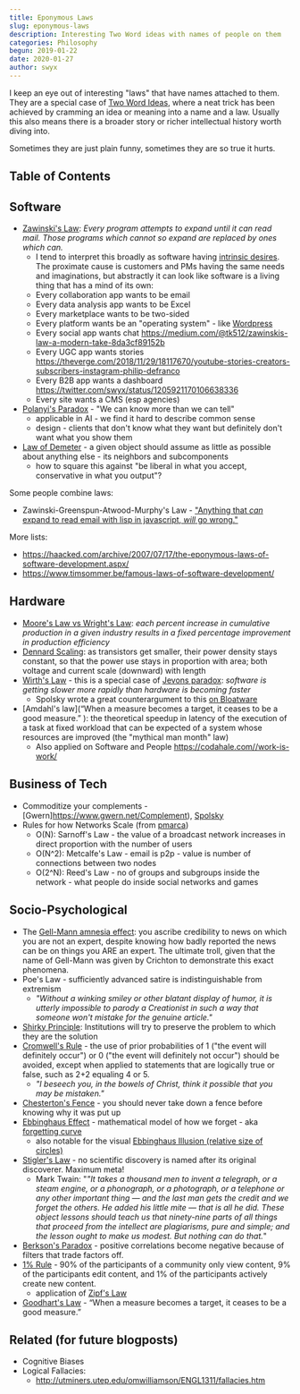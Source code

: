 ```yaml
---
title: Eponymous Laws
slug: eponymous-laws
description: Interesting Two Word ideas with names of people on them
categories: Philosophy
begun: 2019-01-22
date: 2020-01-27
author: swyx
---
```


I keep an eye out of interesting "laws" that have names attached to them. They are a special case of [Two Word Ideas](https://www.swyx.io/writing/two-words), where a neat trick has been achieved by cramming an idea or meaning into a name and a law. Usually this also means there is a broader story or richer intellectual history worth diving into.

Sometimes they are just plain funny, sometimes they are so true it hurts.

## Table of Contents

## Software


- [Zawinski's Law](https://en.wikipedia.org/wiki/Jamie_Zawinski#Principles): *Every program attempts to expand until it can read mail. Those programs which cannot so expand are replaced by ones which can.*
  - I tend to interpret this broadly as software having [intrinsic desires](https://twitter.com/swyx/status/1026614064674484224). The proximate cause is customers and PMs having the same needs and imaginations, but abstractly it can look like software is a living thing that has a mind of its own:
  - Every collaboration app wants to be email
  - Every data analysis app wants to be Excel
  - Every marketplace wants to be two-sided
  - Every platform wants be an "operating system" - like [Wordpress](https://rework.fm/open-source-and-power-with-matt-mullenweg/)
  - Every social app wants chat https://medium.com/@tk512/zawinskis-law-a-modern-take-8da3cf89152b
  - Every UGC app wants stories https://theverge.com/2018/11/29/18117670/youtube-stories-creators-subscribers-instagram-philip-defranco
  - Every B2B app wants a dashboard https://twitter.com/swyx/status/1205921170106638336
  - Every site wants a CMS (esp agencies)
- [Polanyi's Paradox](https://en.wikipedia.org/wiki/Polanyi%E2%80%99s_paradox) - "We can know more than we can tell"
  - applicable in AI - we find it hard to describe common sense
  - design - clients that don't know what they want but definitely don't want what you show them
- [Law of Demeter](https://en.wikipedia.org/wiki/Law_of_Demeter) - a given object should assume as little as possible about anything else - its neighbors and subcomponents
  - how to square this against "be liberal in what you accept, conservative in what you output"?
  
Some people combine laws: 

- Zawinski-Greenspun-Atwood-Murphy's Law - ["Anything that *can* expand to read email with lisp in javascript, *will* go wrong."](https://twitter.com/secretGeek/status/1116217143933063169)

More lists: 

- https://haacked.com/archive/2007/07/17/the-eponymous-laws-of-software-development.aspx/
- https://www.timsommer.be/famous-laws-of-software-development/

## Hardware

  - [Moore's Law vs Wright's Law](https://www.forbes.com/sites/jimhandy/2013/03/25/moores-law-vs-wrights-law/#162188f277d2): *each percent increase in cumulative production in a given industry results in a fixed percentage improvement in production efficiency*
  - [Dennard Scaling](https://en.wikipedia.org/wiki/Dennard_scaling): as transistors get smaller, their power density stays constant, so that the power use stays in proportion with area; both voltage and current scale (downward) with length
  - [Wirth's Law](https://en.wikipedia.org/wiki/Wirth%27s_law) - this is a special case of [Jevons paradox](https://en.wikipedia.org/wiki/Jevons_paradox): *software is getting slower more rapidly than hardware is becoming faster* 
    - Spolsky wrote a great counterargument to this [on Bloatware](https://www.joelonsoftware.com/2001/03/23/strategy-letter-iv-bloatware-and-the-8020-myth/)
  - [Amdahl's law](“When a measure becomes a target, it ceases to be a good measure.” ): the theoretical speedup in latency of the execution of a task at fixed workload that can be expected of a system whose resources are improved (the "mythical man month" law)
    - Also applied on Software and People https://codahale.com//work-is-work/


## Business of Tech


  - Commoditize your complements - [Gwern]https://www.gwern.net/Complement), [Spolsky](https://www.joelonsoftware.com/2002/06/12/strategy-letter-v/)
  - Rules for how Networks Scale (from [pmarca](https://a16z.com/2019/12/16/starting-greatness-0-to-1-mosaic-netscape-marc-andreessen/))
    - O(N): Sarnoff's Law - the value of a broadcast network increases in direct proportion with the number of users
    - O(N^2): Metcalfe's Law - email is p2p - value is number of connections between two nodes
    - O(2^N): Reed's Law - no of groups and subgroups inside the network - what people do inside social networks and games

## Socio-Psychological

  - The [Gell-Mann amnesia effect](https://www.epsilontheory.com/gell-mann-amnesia/): you ascribe credibility to news on which you are not an expert, despite knowing how badly reported the news can be on things you ARE an expert. The ultimate troll, given that the name of Gell-Mann was given by Crichton to demonstrate this exact phenomena.
  - Poe's Law - sufficiently advanced satire is indistinguishable from extremism
    - *"Without a winking smiley or other blatant display of humor, it is utterly impossible to parody a Creationist in such a way that someone won't mistake for the genuine article."*
  - [Shirky Principle](https://kk.org/thetechnium/the-shirky-prin/): Institutions will try to preserve the problem to which they are the solution
  - [Cromwell's Rule](https://en.wikipedia.org/wiki/Cromwell's_rule) -  the use of prior probabilities of 1 ("the event will definitely occur") or 0 ("the event will definitely not occur") should be avoided, except when applied to statements that are logically true or false, such as 2+2 equaling 4 or 5.
    - *"I beseech you, in the bowels of Christ, think it possible that you may be mistaken."*
  - [Chesterton's Fence](https://florentcrivello.com/index.php/2019/09/04/the-efficiency-destroying-magic-of-tidying-up/) - you should never take down a fence before knowing why it was put up
  - [Ebbinghaus Effect](https://www.psychestudy.com/cognitive/memory/ebbinghaus-forgetting-curve) - mathematical model of how we forget - aka [forgetting curve](https://en.wikipedia.org/wiki/Forgetting_curve)
    - also notable for the visual [Ebbinghaus Illusion (relative size of circles)](https://en.wikipedia.org/wiki/Ebbinghaus_illusion)
  - [Stigler's Law](https://en.wikipedia.org/wiki/Stigler's_law_of_eponymy) - no scientific discovery is named after its original discoverer. Maximum meta!
    - Mark Twain: "*"It takes a thousand men to invent a telegraph, or a steam engine, or a phonograph, or a photograph, or a telephone or any other important thing — and the last man gets the credit and we forget the others. He added his little mite — that is all he did. These object lessons should teach us that ninety-nine parts of all things that proceed from the intellect are plagiarisms, pure and simple; and the lesson ought to make us modest. But nothing can do that.*"
  - [Berkson's Paradox](https://twitter.com/MWStory/status/1205486677369786369?s=20) - positive correlations become negative because of filters that trade factors off.
  - [1% Rule](https://en.wikipedia.org/wiki/1%25_rule_(Internet_culture)) -  90% of the participants of a community only view content, 9% of the participants edit content, and 1% of the participants actively create new content.
    - application of [Zipf's Law](https://en.wikipedia.org/wiki/Zipf%27s_law)
  - [Goodhart's Law](https://medium.com/@coffeeandjunk/campbells-law-goodhart-s-law-when-you-are-measuring-to-fail-c6c64923ad7) - “When a measure becomes a target, it ceases to be a good measure.” 

## Related (for future blogposts)

- Cognitive Biases
- Logical Fallacies:
  - http://utminers.utep.edu/omwilliamson/ENGL1311/fallacies.htm


